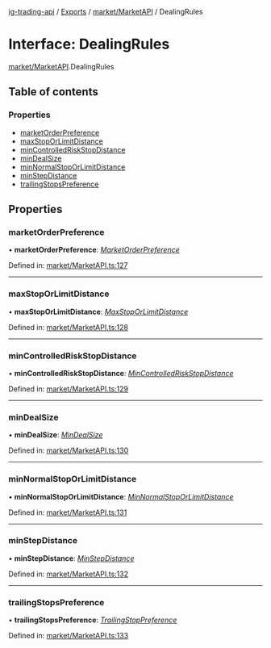 [ig-trading-api](../README.md) / [Exports](../modules.md) / [market/MarketAPI](../modules/market_marketapi.md) / DealingRules

# Interface: DealingRules

[market/MarketAPI](../modules/market_marketapi.md).DealingRules

## Table of contents

### Properties

- [marketOrderPreference](market_marketapi.dealingrules.md#marketorderpreference)
- [maxStopOrLimitDistance](market_marketapi.dealingrules.md#maxstoporlimitdistance)
- [minControlledRiskStopDistance](market_marketapi.dealingrules.md#mincontrolledriskstopdistance)
- [minDealSize](market_marketapi.dealingrules.md#mindealsize)
- [minNormalStopOrLimitDistance](market_marketapi.dealingrules.md#minnormalstoporlimitdistance)
- [minStepDistance](market_marketapi.dealingrules.md#minstepdistance)
- [trailingStopsPreference](market_marketapi.dealingrules.md#trailingstopspreference)

## Properties

### marketOrderPreference

• **marketOrderPreference**: [_MarketOrderPreference_](../enums/market_marketapi.marketorderpreference.md)

Defined in: [market/MarketAPI.ts:127](https://github.com/bennycode/ig-trading-api/blob/8f9d994/src/market/MarketAPI.ts#L127)

---

### maxStopOrLimitDistance

• **maxStopOrLimitDistance**: [_MaxStopOrLimitDistance_](market_marketapi.maxstoporlimitdistance.md)

Defined in: [market/MarketAPI.ts:128](https://github.com/bennycode/ig-trading-api/blob/8f9d994/src/market/MarketAPI.ts#L128)

---

### minControlledRiskStopDistance

• **minControlledRiskStopDistance**: [_MinControlledRiskStopDistance_](market_marketapi.mincontrolledriskstopdistance.md)

Defined in: [market/MarketAPI.ts:129](https://github.com/bennycode/ig-trading-api/blob/8f9d994/src/market/MarketAPI.ts#L129)

---

### minDealSize

• **minDealSize**: [_MinDealSize_](market_marketapi.mindealsize.md)

Defined in: [market/MarketAPI.ts:130](https://github.com/bennycode/ig-trading-api/blob/8f9d994/src/market/MarketAPI.ts#L130)

---

### minNormalStopOrLimitDistance

• **minNormalStopOrLimitDistance**: [_MinNormalStopOrLimitDistance_](market_marketapi.minnormalstoporlimitdistance.md)

Defined in: [market/MarketAPI.ts:131](https://github.com/bennycode/ig-trading-api/blob/8f9d994/src/market/MarketAPI.ts#L131)

---

### minStepDistance

• **minStepDistance**: [_MinStepDistance_](market_marketapi.minstepdistance.md)

Defined in: [market/MarketAPI.ts:132](https://github.com/bennycode/ig-trading-api/blob/8f9d994/src/market/MarketAPI.ts#L132)

---

### trailingStopsPreference

• **trailingStopsPreference**: [_TrailingStopPreference_](../enums/market_marketapi.trailingstoppreference.md)

Defined in: [market/MarketAPI.ts:133](https://github.com/bennycode/ig-trading-api/blob/8f9d994/src/market/MarketAPI.ts#L133)
